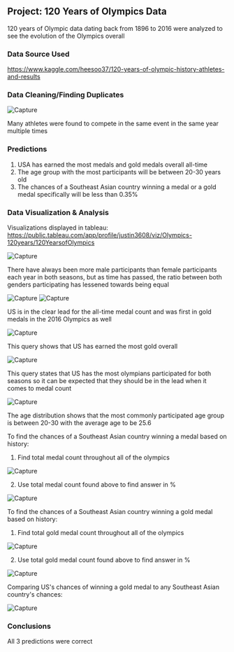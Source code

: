 ## Project: 120 Years of Olympics Data

120 years of Olympic data dating back from 1896 to 2016 were analyzed to see the evolution of the Olympics overall

### Data Source Used

https://www.kaggle.com/heesoo37/120-years-of-olympic-history-athletes-and-results

### Data Cleaning/Finding Duplicates
![Capture](https://user-images.githubusercontent.com/81699947/137009393-10dfe973-8861-44d4-a080-63deca2f5090.PNG)

Many athletes were found to compete in the same event in the same year multiple times

### Predictions
1) USA has earned the most medals and gold medals overall all-time
2) The age group with the most participants will be between 20-30 years old
3) The chances of a Southeast Asian country winning a medal or a gold medal specifically will be less than 0.35%

### Data Visualization & Analysis

Visualizations displayed in tableau:
https://public.tableau.com/app/profile/justin3608/viz/Olympics-120years/120YearsofOlympics

![Capture](https://user-images.githubusercontent.com/81699947/136987017-4312a050-0e5d-4db9-abc0-13bda7b37c3f.PNG)

There have always been more male participants than female participants each year in both seasons, but as time has passed, the ratio between both genders participating has lessened towards being equal

![Capture](https://user-images.githubusercontent.com/81699947/137007874-384866d2-c0fd-488f-83ca-3c81fc1931d7.PNG)
![Capture](https://user-images.githubusercontent.com/81699947/137008114-58cc12fd-4da7-4739-b382-3dde8a1e71b2.PNG)

US is in the clear lead for the all-time medal count and was first in gold medals in the 2016 Olympics as well

![Capture](https://user-images.githubusercontent.com/81699947/137010261-69326015-5e09-4075-8b1d-2e8c2836d566.PNG)

This query shows that US has earned the most gold overall

![Capture](https://user-images.githubusercontent.com/81699947/137010734-af6a65f5-a22e-4005-aac2-c6c9095cea15.PNG)

This query states that US has the most olympians participated for both seasons so it can be expected that they should be in the lead when it comes to medal count

![Capture](https://user-images.githubusercontent.com/81699947/137003499-2cdfff09-e283-4c15-bd8b-369e7f33475a.PNG)

The age distribution shows that the most commonly participated age group is between 20-30 with the average age to be 25.6

To find the chances of a Southeast Asian country winning a medal based on history:

1) Find total medal count throughout all of the olympics

![Capture](https://user-images.githubusercontent.com/81699947/137014392-f191dfbf-7333-4c34-bd89-dfa6f96057e2.PNG)

2) Use total medal count found above to find answer in %

![Capture](https://user-images.githubusercontent.com/81699947/137014731-7c273d5c-504d-47df-add5-289e63320376.PNG)

To find the chances of a Southeast Asian country winning a gold medal based on history:

1) Find total gold medal count throughout all of the olympics

![Capture](https://user-images.githubusercontent.com/81699947/137015020-e973354c-aa3e-4310-bc4b-b9c13f82c036.PNG)

2) Use total gold medal count found above to find answer in %

![Capture](https://user-images.githubusercontent.com/81699947/137015238-1737e623-4f09-44be-b437-5d9dd974d471.PNG)

Comparing US's chances of winning a gold medal to any Southeast Asian country's chances:

![Capture](https://user-images.githubusercontent.com/81699947/137015608-87afd002-f6f8-48a5-ab2f-a304cfe922cb.PNG)

### Conclusions
All 3 predictions were correct
